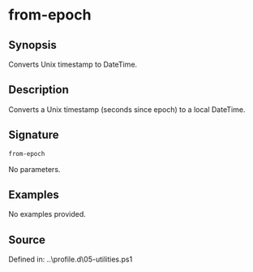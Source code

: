 # from-epoch

## Synopsis

Converts Unix timestamp to DateTime.

## Description

Converts a Unix timestamp (seconds since epoch) to a local DateTime.

## Signature

```powershell
from-epoch
```

No parameters.

## Examples

No examples provided.

## Source

Defined in: ..\profile.d\05-utilities.ps1
